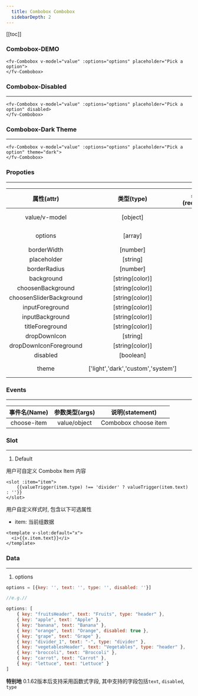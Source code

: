 ```yaml
---
  title: Combobox Combobox
  sidebarDepth: 2
---
```

  
[[toc]]

### Combobox-DEMO

<script>
export default {
    data () {
        return {
            value: {},
            options: [
                { key: "fruitsHeader", text: "Fruits", type: "header" },
                { key: "apple", text: "Apple" },
                { key: "banana", text: "Banana" },
                { key: "orange", text: "Orange", disabled: true },
                { key: "grape", text: "Grape" },
                { key: "divider_1", text: "-", type: "divider" },
                { key: "vegetablesHeader", text: "Vegetables", type: "header" },
                { key: "broccoli", text: "Broccoli" },
                { key: "carrot", text: "Carrot" },
                { key: "lettuce", text: "Lettuce" }
            ]
        }
    }
}
</script>


<ClientOnly>
<fv-Combobox v-model="value" :options="options" placeholder="Pick a option">
</fv-Combobox>
</ClientOnly>

```vue
<fv-Combobox v-model="value" :options="options" placeholder="Pick a option">
</fv-Combobox>
```

### Combobox-Disabled
---

<ClientOnly>
<fv-Combobox v-model="value" :options="options" placeholder="Pick a option" disabled>
</fv-Combobox>
</ClientOnly>

```vue
<fv-Combobox v-model="value" :options="options" placeholder="Pick a option" disabled>
</fv-Combobox>
```

### Combobox-Dark Theme
---
<div style="width: 100%; background: black;">
    
<ClientOnly>
<fv-Combobox v-model="value" :options="options" placeholder="Pick a option" theme="dark">
</fv-Combobox>
</ClientOnly>
</div>

```vue
<fv-Combobox v-model="value" :options="options" placeholder="Pick a option" theme="dark">
</fv-Combobox>
```

### Propoties
---
|       属性(attr)        |             类型(type)             | 必填(required) | 默认值(default) |  说明(statement)   |
|:-----------------------:|:----------------------------------:|:--------------:|:---------------:|:------------------:|
|      value/v-model      |              [object]              |       No       |       N/A       | Combobox当前项绑定 |
|         options         |              [array]               |      Yes       |       N/A       |    Combobox数据    |
|       borderWidth       |              [number]              |       No       |        2        |                    |
|       placeholder       |              [string]              |       No       |    Combobox     |                    |
|      borderRadius       |              [number]              |       No       |        3        |                    |
|       background        |          [string(color)]           |       No       |       N/A       |                    |
|    choosenBackground    |          [string(color)]           |       No       |       N/A       |                    |
| choosenSliderBackground |          [string(color)]           |       No       |       N/A       |                    |
|     inputForeground     |          [string(color)]           |       No       |       N/A       |                    |
|     inputBackground     |          [string(color)]           |       No       |       N/A       |                    |
|     titleForeground     |          [string(color)]           |       No       |   ChevronDown   |                    |
|      dropDownIcon       |              [string]              |       No       |       N/A       |                    |
| dropDownIconForeground  |          [string(color)]           |       No       |       N/A       |                    |
|        disabled         |             [boolean]              |       No       |       N/A       |                    |
|          theme          | ['light','dark','custom','system'] |       No       |     system      |   Dropdown theme   |

### Events
---
| 事件名(Name) | 参数类型(args) |   说明(statement)    |
|:------------:|:--------------:|:--------------------:|
| choose-item  |  value/object  | Combobox choose item |

### Slot

---

1. Default

用户可自定义 Combobx Item 内容

```vue
<slot :item="item">
    {{valueTrigger(item.type) !== 'divider' ? valueTrigger(item.text) : ''}}
</slot>
```

用户自定义样式时, 包含以下可选属性

- item: 当前组数据

```vue
<template v-slot:default="x">
  <i>{{x.item.text}}</i>
</template>
```

### Data
---
1. options

```javascript
options = [{key: '', text: '', type: '', disabled: ''}]

//e.g.//

options: [
    { key: "fruitsHeader", text: "Fruits", type: "header" },
    { key: "apple", text: "Apple" },
    { key: "banana", text: "Banana" },
    { key: "orange", text: "Orange", disabled: true },
    { key: "grape", text: "Grape" },
    { key: "divider_1", text: "-", type: "divider" },
    { key: "vegetablesHeader", text: "Vegetables", type: "header" },
    { key: "broccoli", text: "Broccoli" },
    { key: "carrot", text: "Carrot" },
    { key: "lettuce", text: "Lettuce" }
]
```
  
**特别地** 0.1.62版本后支持采用函数式字段, 其中支持的字段包括`text`, `disabled`, `type`